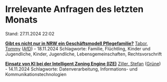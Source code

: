 # Irrelevante Anfragen des letzten Monats

Stand: 27.11.2024 22:02

**[Gibt es nicht nur in NRW ein Geschäftsmodell Pflegefamilie?](https://pardok.parlament-berlin.de/starweb/adis/citat/VT/19/SchrAnfr/S19-20807.pdf)**
[Tabor, Tommy](autor_tabor_tommy_afd.md) ([AfD](fraktion_afd.md)) - 18.11.2024
Schlagworte: Familie, Flüchtling, Kinder und Jugendliche, Kinder, Jugendliche, Lebensgemeinschaften, Rechtsvorschrift

**[Einsatz von KI bei der Intelligent Zoning Engine (IZE)](https://pardok.parlament-berlin.de/starweb/adis/citat/VT/19/SchrAnfr/S19-20710.pdf)**
[Ziller, Stefan](autor_ziller_stefan_gruene.md) ([Grüne](fraktion_gruene.md)) - 14.11.2024
Schlagworte: Datenverarbeitung, Informations- und Kommunikationstechnologien

